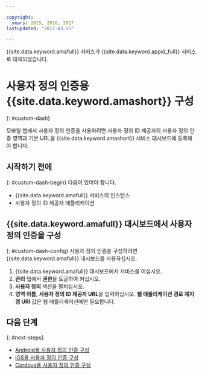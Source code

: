 ```yaml
---

copyright:
  years: 2015, 2016, 2017
lastupdated: "2017-03-15"

---
```


{{site.data.keyword.amafull}} 서비스가 {{site.data.keyword.appid_full}} 서비스로 대체되었습니다.

# 사용자 정의 인증용 {{site.data.keyword.amashort}} 구성
{: #custom-dash}


모바일 앱에서 사용자 정의 인증을 사용하려면 사용자 정의 ID 제공자의 사용자 정의 인증 영역과 기본 URL을 {{site.data.keyword.amashort}} 서비스 대시보드에 등록해야 합니다. 

## 시작하기 전에
{: #custom-dash-begin}
다음이 있어야 합니다.
* {{site.data.keyword.amafull}} 서비스의 인스턴스
* 사용자 정의 ID 제공자 애플리케이션

## {{site.data.keyword.amafull}} 대시보드에서 사용자 정의 인증을 구성
{: #custom-dash-config}
사용자 정의 인증을 구성하려면 {{site.data.keyword.amafull}} 대시보드를 사용하십시오. 

1. {{site.data.keyword.amafull}} 대시보드에서 서비스를 여십시오. 
1. **관리** 탭에서 **권한**을 토글하여 켜십시오. 
1. **사용자 정의** 섹션을 펼치십시오. 
1. **영역 이름**, **사용자 정의 ID 제공자 URL**을 입력하십시오. **웹 애플리케이션 경로 재지정 URI** 값은 웹 애플리케이션에만 필요합니다. 

## 다음 단계
{: #next-steps}
* [Android용 사용자 정의 인증 구성](custom-auth-android.html)
* [iOS용 사용자 정의 인증 구성](custom-auth-ios-swift-sdk.html)
* [Cordova용 사용자 정의 인증 구성](custom-auth-cordova.html)
